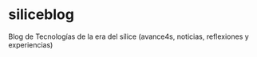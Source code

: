 # siliceblog
Blog de Tecnologías de la era del sílice (avance4s, noticias, reflexiones y experiencias)
